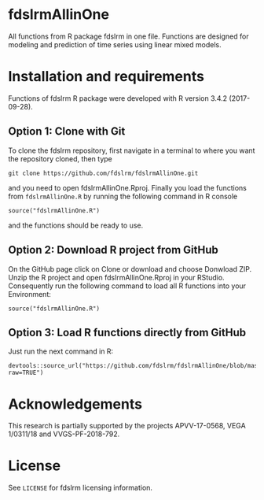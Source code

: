 # fdslrmAllinOne
All functions from R package fdslrm in one file. 
Functions are designed for modeling and prediction of time series using linear mixed models.

Installation and requirements
============================= 

Functions of fdslrm R package were developed with R version 3.4.2 (2017-09-28).

## Option 1: Clone with Git

To clone the fdslrm repository, first navigate in a terminal to where you want the repository cloned, then type
```
git clone https://github.com/fdslrm/fdslrmAllinOne.git
```
and you need to open fdslrmAllinOne.Rproj. 
Finally you load the functions from `fdslrmAllinOne.R` by running the following command in R console 
```
source("fdslrmAllinOne.R")
```
and the functions should be ready to use. 

## Option 2: Download R project from GitHub

On the GitHub page click on Clone or download and choose Donwload ZIP. 
Unzip the R project and open fdslrmAllinOne.Rproj in your RStudio. 
Consequently run the following command to load all R functions into your Environment:
```
source("fdslrmAllinOne.R")
```

## Option 3: Load R functions directly from GitHub

Just run the next command in R:
```
devtools::source_url("https://github.com/fdslrm/fdslrmAllinOne/blob/master/fdslrmAllinOne.R?raw=TRUE")
```

Acknowledgements
=======

This research is partially supported by the projects APVV-17-0568, VEGA 1/0311/18 and VVGS-PF-2018-792.

License
=======

See `LICENSE` for fdslrm licensing information.
